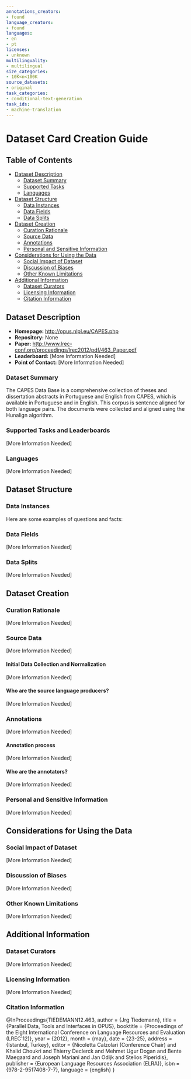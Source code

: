 ```yaml
---
annotations_creators:
- found
language_creators:
- found
languages:
- en
- pt
licenses:
- unknown
multilinguality:
- multilingual
size_categories:
- 10K<n<100K
source_datasets:
- original
task_categories:
- conditional-text-generation
task_ids:
- machine-translation
---
```


# Dataset Card Creation Guide

## Table of Contents
- [Dataset Description](#dataset-description)
  - [Dataset Summary](#dataset-summary)
  - [Supported Tasks](#supported-tasks-and-leaderboards)
  - [Languages](#languages)
- [Dataset Structure](#dataset-structure)
  - [Data Instances](#data-instances)
  - [Data Fields](#data-instances)
  - [Data Splits](#data-instances)
- [Dataset Creation](#dataset-creation)
  - [Curation Rationale](#curation-rationale)
  - [Source Data](#source-data)
  - [Annotations](#annotations)
  - [Personal and Sensitive Information](#personal-and-sensitive-information)
- [Considerations for Using the Data](#considerations-for-using-the-data)
  - [Social Impact of Dataset](#social-impact-of-dataset)
  - [Discussion of Biases](#discussion-of-biases)
  - [Other Known Limitations](#other-known-limitations)
- [Additional Information](#additional-information)
  - [Dataset Curators](#dataset-curators)
  - [Licensing Information](#licensing-information)
  - [Citation Information](#citation-information)

## Dataset Description

- **Homepage:** http://opus.nlpl.eu/CAPES.php
- **Repository:** None
- **Paper:** http://www.lrec-conf.org/proceedings/lrec2012/pdf/463_Paper.pdf
- **Leaderboard:** [More Information Needed]
- **Point of Contact:** [More Information Needed]

### Dataset Summary

The CAPES Data Base is a comprehensive collection of theses and dissertation abstracts in Portuguese and English from CAPES, which is available in Portuguese and in English. This corpus is sentence aligned for both language pairs. The documents were collected and aligned using the Hunalign algorithm.


### Supported Tasks and Leaderboards

[More Information Needed]

### Languages

[More Information Needed]

## Dataset Structure

### Data Instances

Here are some examples of questions and facts:


### Data Fields

[More Information Needed]

### Data Splits

[More Information Needed]

## Dataset Creation

### Curation Rationale

[More Information Needed]

### Source Data

[More Information Needed]

#### Initial Data Collection and Normalization

[More Information Needed]

#### Who are the source language producers?

[More Information Needed]

### Annotations

[More Information Needed]

#### Annotation process

[More Information Needed]

#### Who are the annotators?

[More Information Needed]

### Personal and Sensitive Information

[More Information Needed]

## Considerations for Using the Data

### Social Impact of Dataset

[More Information Needed]

### Discussion of Biases

[More Information Needed]

### Other Known Limitations

[More Information Needed]

## Additional Information

### Dataset Curators

[More Information Needed]

### Licensing Information

[More Information Needed]

### Citation Information

@InProceedings{TIEDEMANN12.463,
  author = {Jrg Tiedemann},
  title = {Parallel Data, Tools and Interfaces in OPUS},
  booktitle = {Proceedings of the Eight International Conference on Language Resources and Evaluation (LREC'12)},
  year = {2012},
  month = {may},
  date = {23-25},
  address = {Istanbul, Turkey},
  editor = {Nicoletta Calzolari (Conference Chair) and Khalid Choukri and Thierry Declerck and Mehmet Ugur Dogan and Bente Maegaard and Joseph Mariani and Jan Odijk and Stelios Piperidis},
  publisher = {European Language Resources Association (ELRA)},
  isbn = {978-2-9517408-7-7},
  language = {english}
 }